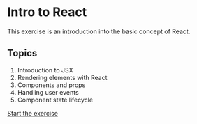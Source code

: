 # Intro to React

This exercise is an introduction into the basic concept of React.

## Topics

1. Introduction to JSX
2. Rendering elements with React
3. Components and props
4. Handling user events
5. Component state lifecycle

[Start the exercise](https://codesandbox.io/s/github/RethinkHQ/prototyping-with-react/tree/master/intro-to-react?fontsize=14&hidenavigation=1&module=%2Fsrc%2F1-jsx.js&moduleview=1&theme=dark)
